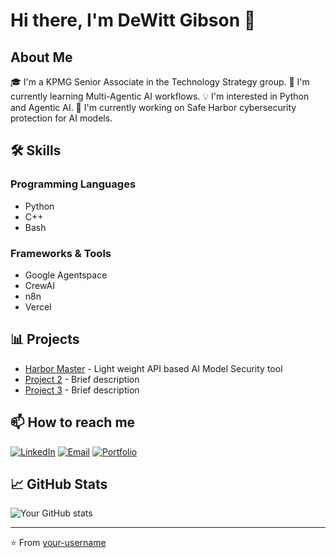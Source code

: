 # Hi there, I'm DeWitt Gibson 👋

## About Me
🎓 I'm a KPMG Senior Associate in the Technology Strategy group. 
🌱 I'm currently learning Multi-Agentic AI workflows.
💡 I'm interested in Python and Agentic AI.
🔭 I'm currently working on Safe Harbor cybersecurity protection for AI models.

## 🛠 Skills
### Programming Languages
- Python
- C++
- Bash

### Frameworks & Tools
- Google Agentspace
- CrewAI
- n8n
- Vercel

## 📊 Projects
- [Harbor Master](https://github.com/Safe-Harbor-Cybersecurity/harbormaster) - Light weight API based AI Model Security tool
- [Project 2](link) - Brief description
- [Project 3](link) - Brief description

## 📫 How to reach me
[![LinkedIn](https://img.shields.io/badge/LinkedIn-0077B5?style=flat&logo=linkedin&logoColor=white)](your-linkedin-url)
[![Email](https://img.shields.io/badge/Email-D14836?style=flat&logo=gmail&logoColor=white)](mailto:your.email@example.com)
[![Portfolio](https://img.shields.io/badge/Portfolio-000000?style=flat&logo=About.me&logoColor=white)](your-portfolio-url)

## 📈 GitHub Stats
![Your GitHub stats](https://github-readme-stats.vercel.app/api?username=dewittgibson-kpmg&show_icons=true&theme=radical)

---
⭐️ From [your-username](https://github.com/your-username)

